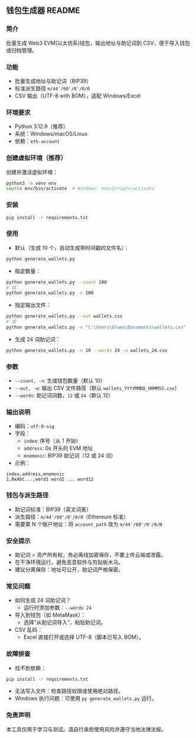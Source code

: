 ## 钱包生成器 README

### 简介
批量生成 Web3 EVM(以太坊系)钱包，输出地址与助记词到 CSV，便于导入钱包或归档管理。

### 功能
- 批量生成地址与助记词（BIP39）
- 标准派生路径 `m/44'/60'/0'/0/0`
- CSV 输出（UTF-8 with BOM），适配 Windows/Excel

### 环境要求
- Python 3.12.9（推荐）
- 系统：Windows/macOS/Linux
- 依赖：`eth-account`



### 创建虚拟环境（推荐）
创建并激活虚拟环境：
```bash
python3 -m venv env
source env/bin/activate  # Windows: env\Scripts\activate
```



### 安装
```bash
pip install -r requirements.txt
```



### 使用
- 默认（生成 10 个，自动生成带时间戳的文件名）：
```bash
python generate_wallets.py
```
- 指定数量：
```bash
python generate_wallets.py --count 100
# 或
python generate_wallets.py -n 100
```
- 指定输出文件：
```bash
python generate_wallets.py --out wallets.csv
# 或
python generate_wallets.py -o "C:\Users\blues\Documents\wallets.csv"
```
- 生成 24 词助记词：
```bash
python generate_wallets.py -n 10 --words 24 -o wallets_24.csv
```

### 参数
- `--count, -n`: 生成钱包数量（默认 10）
- `--out, -o`: 输出 CSV 文件路径（默认 `wallets_YYYYMMDD_HHMMSS.csv`）
- `--words`: 助记词词数，`12` 或 `24`（默认 12）

### 输出说明
- 编码：`utf-8-sig`
- 字段：
  - `index`: 序号（从 1 开始）
  - `address`: 0x 开头的 EVM 地址
  - `mnemonic`: BIP39 助记词（12 或 24 词）
- 示例：
```csv
index,address,mnemonic
1,0xAbC...,word1 word2 ... word12
```

### 钱包与派生路径
- 助记词标准：BIP39（英文词表）
- 派生路径：`m/44'/60'/0'/0/0`（Ethereum 标准）
- 需要第 N 个账户地址：将 `account_path` 改为 `m/44'/60'/0'/0/N`

### 安全提示
- 助记词 = 资产所有权，务必离线加密保存，不要上传云端或泄露。
- 在干净环境运行，避免恶意软件与剪贴板木马。
- 建议分离保存：地址可公开，助记词严格保密。

### 常见问题
- 如何生成 24 词助记词？
  - 运行时添加参数：`--words 24`
- 导入到钱包（如 MetaMask）：
  - 选择“从助记词导入”，粘贴助记词。
- CSV 乱码：
  - Excel 直接打开或选择 UTF-8（脚本已写入 BOM）。

### 故障排查
- 找不到依赖：
```bash
pip install -r requirements.txt
```
- 无法写入文件：检查路径权限或使用绝对路径。
- Windows 执行问题：可使用 `py generate_wallets.py` 运行。


### 免责声明
本工具仅用于学习与测试。请自行承担使用风险并遵守当地法律法规。 

